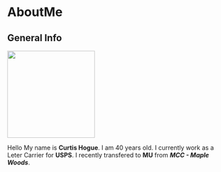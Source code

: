 # AboutMe

## General Info   

<img src="https://user-images.githubusercontent.com/89314862/138538487-47e0cc3c-31ad-44d8-a452-9de30e55c2d1.jpg" width="200" height="200">

Hello My name is **Curtis Hogue**. I am 40 years old. I currently
work as a Leter Carrier for **USPS**. I recently transfered to **MU** from **_MCC - Maple Woods_**.

 
